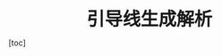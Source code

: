 <center><span style="font-size:2rem;font-weight:bold;">引导线生成解析</span></center>

<div style="page-break-after: always;"></div>

[toc]

<div style="page-break-after: always;"></div>

